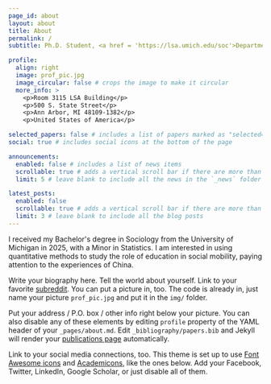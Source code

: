 ```yaml
---
page_id: about
layout: about
title: About
permalink: /
subtitle: Ph.D. Student, <a href = 'https://lsa.umich.edu/soc'>Department of Sociology at the University of Michigan</a>. 

profile:
  align: right
  image: prof_pic.jpg
  image_circular: false # crops the image to make it circular
  more_info: >
    <p>Room 3115 LSA Building</p>
    <p>500 S. State Street</p>
    <p>Ann Arbor, MI 48109-1382</p>
    <p>United States of America</p>

selected_papers: false # includes a list of papers marked as "selected={true}"
social: true # includes social icons at the bottom of the page

announcements:
  enabled: false # includes a list of news items
  scrollable: true # adds a vertical scroll bar if there are more than 3 news items
  limit: 5 # leave blank to include all the news in the `_news` folder

latest_posts:
  enabled: false
  scrollable: true # adds a vertical scroll bar if there are more than 3 new posts items
  limit: 3 # leave blank to include all the blog posts
---
```


I received my Bachelor's degree in Sociology from the University of Michigan in 2025, with a Minor in Statistics. I am interested in using quantitative methods to study the role of education in social mobility, paying attention to the experiences of China. 

Write your biography here. Tell the world about yourself. Link to your favorite [subreddit](http://reddit.com). You can put a picture in, too. The code is already in, just name your picture `prof_pic.jpg` and put it in the `img/` folder.

Put your address / P.O. box / other info right below your picture. You can also disable any of these elements by editing `profile` property of the YAML header of your `_pages/about.md`. Edit `_bibliography/papers.bib` and Jekyll will render your [publications page](/multi-language-al-folio/publications/) automatically.

Link to your social media connections, too. This theme is set up to use [Font Awesome icons](https://fontawesome.com/) and [Academicons](https://jpswalsh.github.io/academicons/), like the ones below. Add your Facebook, Twitter, LinkedIn, Google Scholar, or just disable all of them.
